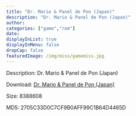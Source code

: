 ```yaml
---
title: "Dr. Mario & Panel de Pon (Japan)"
description: "Dr. Mario & Panel de Pon (Japan)"
author: 
categories: ["game","rom"]
date: 
displayInList: true
displayInMenu: false
dropCap: false
featuredImage: /img/miss/gamemiss.jpg
---
```


Description: Dr. Mario & Panel de Pon (Japan)

Download: <a style="text-decoration:underline;" href="https://mega.nz/#!yWJwQQ5L!6fdvEBtnAlVuMEwVPPSp7LR9z1s_61bhr7ERH9jHXys" target = "_blank" rel = "nofollow" > Dr. Mario & Panel de Pon (Japan)</a>

Size: 8388608

MD5: 2705C33D0C7CF9B0AFF99C1B64D4465D


